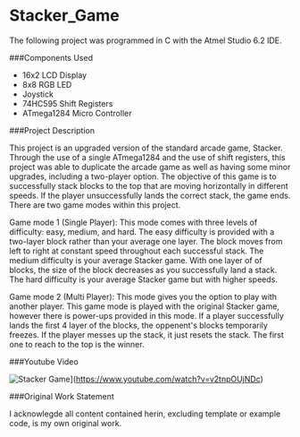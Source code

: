 # Stacker_Game
The following project was programmed in C with the Atmel Studio 6.2 IDE.

###Components Used

- 16x2 LCD Display
- 8x8 RGB LED
- Joystick
- 74HC595 Shift Registers
- ATmega1284 Micro Controller

###Project Description

This project is an upgraded version of the standard arcade game, Stacker. Through the use of a single ATmega1284 and the use of 
shift registers, this project was able to duplicate the arcade game as well as having some minor upgrades, including a two-player option.
The objective of this game is to successfully stack blocks to the top that are moving horizontally in different speeds. If the player
unsuccessfully lands the correct stack, the game ends. There are two game modes within this project.

Game mode 1 (Single Player): This mode comes with three levels of difficulty: easy, medium, and hard. The easy difficulty is provided with
a two-layer block rather than your average one layer. The block moves from left to right at constant speed throughout each successful
stack. The medium difficulty is your average Stacker game. With one layer of of blocks, the size of the block decreases as you successfully
land a stack. The hard difficulty is your average Stacker game but with higher speeds.

Game mode 2 (Multi Player): This mode gives you the option to play with another player. This game mode is played with the original Stacker
game, however there is power-ups provided in this mode. If a player successfully lands the first 4 layer of the blocks, the oppenent's blocks
temporarily freezes. If the player messes up the stack, it just resets the stack. The first one to reach to the top is the winner.

###Youtube Video

![Stacker Game](https://img.youtube.com/vi/v2tnpOUjNDc/0.jpg)](https://www.youtube.com/watch?v=v2tnpOUjNDc)

###Original Work Statement

I acknowlegde all content contained herin, excluding template or example code, is my own original work.
